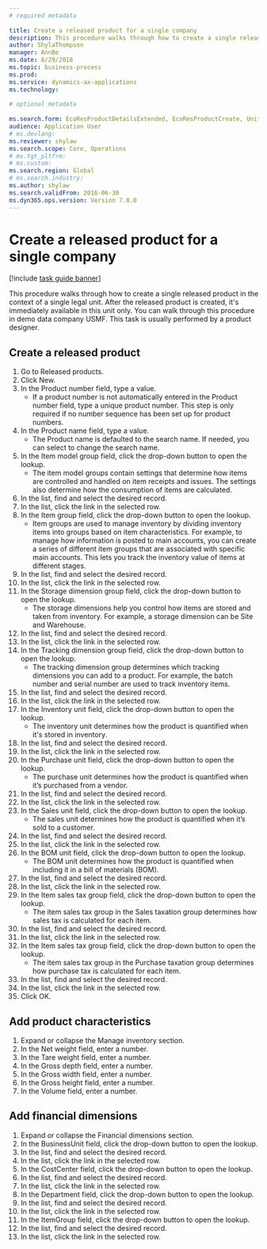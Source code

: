 ```yaml
--- 
# required metadata 
 
title: Create a released product for a single company
description: This procedure walks through how to create a single released product in the context of a single legal unit. 
author: ShylaThompson
manager: AnnBe 
ms.date: 8/29/2018
ms.topic: business-process 
ms.prod:  
ms.service: dynamics-ax-applications 
ms.technology:  
 
# optional metadata 
 
ms.search.form: EcoResProductDetailsExtended, EcoResProductCreate, UnitOfMeasureLookup, DimensionLookup   
audience: Application User 
# ms.devlang:  
ms.reviewer: shylaw
ms.search.scope: Core, Operations 
# ms.tgt_pltfrm:  
# ms.custom:  
ms.search.region: Global
# ms.search.industry: 
ms.author: shylaw
ms.search.validFrom: 2016-06-30 
ms.dyn365.ops.version: Version 7.0.0 
---
```

# Create a released product for a single company

[!include [task guide banner](../../includes/task-guide-banner.md)]

This procedure walks through how to create a single released product in the context of a single legal unit. After the released product is created,  it's immediately available in this unit only. You can walk through this procedure in demo data company USMF. This task is usually performed by a product designer.


## Create a released product
1. Go to Released products.
2. Click New.
3. In the Product number field, type a value.
    * If a product number is not automatically entered in the Product number field, type a unique product number. This step is only  required if no number sequence has been set up for product numbers.  
4. In the Product name field, type a value.
    * The Product name is defaulted to the search name. If needed, you can select to change the search name.  
5. In the Item model group field, click the drop-down button to open the lookup.
    * The item model groups contain settings that determine how items are controlled and handled on item receipts and issues. The settings also determine how the consumption of items are calculated.  
6. In the list, find and select the desired record.
7. In the list, click the link in the selected row.
8. In the Item group field, click the drop-down button to open the lookup.
    * Item groups are used to manage inventory by dividing inventory items into groups based on item characteristics. For example, to manage how information is posted to main accounts, you can create a series of different item groups that are associated with specific main accounts. This lets you track the inventory value of items at different stages.  
9. In the list, find and select the desired record.
10. In the list, click the link in the selected row.
11. In the Storage dimension group field, click the drop-down button to open the lookup.
    * The storage dimensions help you control how items are stored and taken from inventory. For example, a storage dimension can be Site and Warehouse.  
12. In the list, find and select the desired record.
13. In the list, click the link in the selected row.
14. In the Tracking dimension group field, click the drop-down button to open the lookup.
    * The tracking dimension group determines which tracking dimensions you can add to a product. For example, the batch number and serial number are used to track inventory items.  
15. In the list, find and select the desired record.
16. In the list, click the link in the selected row.
17. In the Inventory unit field, click the drop-down button to open the lookup.
    * The inventory unit determines how the product is quantified when it's stored in inventory.  
18. In the list, find and select the desired record.
19. In the list, click the link in the selected row.
20. In the Purchase unit field, click the drop-down button to open the lookup.
    * The purchase unit determines how the product is quantified when it’s purchased from a vendor.  
21. In the list, find and select the desired record.
22. In the list, click the link in the selected row.
23. In the Sales unit field, click the drop-down button to open the lookup.
    * The sales unit determines how the product is quantified when it’s sold to a customer.  
24. In the list, find and select the desired record.
25. In the list, click the link in the selected row.
26. In the BOM unit field, click the drop-down button to open the lookup.
    * The BOM unit determines how the product is quantified when including it in a bill of materials (BOM).  
27. In the list, find and select the desired record.
28. In the list, click the link in the selected row.
29. In the Item sales tax group field, click the drop-down button to open the lookup.
    * The item sales tax group in the Sales taxation group determines how sales tax is calculated for each item.  
30. In the list, find and select the desired record.
31. In the list, click the link in the selected row.
32. In the Item sales tax group field, click the drop-down button to open the lookup.
    * The item sales tax group in the Purchase taxation group determines how purchase tax is calculated for each item.  
33. In the list, find and select the desired record.
34. In the list, click the link in the selected row.
35. Click OK.

## Add product characteristics
1. Expand or collapse the Manage inventory section.
2. In the Net weight field, enter a number.
3. In the Tare weight field, enter a number.
4. In the Gross depth field, enter a number.
5. In the Gross width field, enter a number.
6. In the Gross height field, enter a number.
7. In the Volume field, enter a number.

## Add financial dimensions
1. Expand or collapse the Financial dimensions section.
2. In the BusinessUnit field, click the drop-down button to open the lookup.
3. In the list, find and select the desired record.
4. In the list, click the link in the selected row.
5. In the CostCenter field, click the drop-down button to open the lookup.
6. In the list, find and select the desired record.
7. In the list, click the link in the selected row.
8. In the Department field, click the drop-down button to open the lookup.
9. In the list, find and select the desired record.
10. In the list, click the link in the selected row.
11. In the ItemGroup field, click the drop-down button to open the lookup.
12. In the list, find and select the desired record.
13. In the list, click the link in the selected row.

